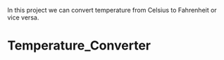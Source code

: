 In this project we can convert temperature from Celsius to Fahrenheit or vice versa. 


# Temperature_Converter
